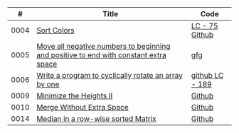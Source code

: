   
  | #  | Title | Code |
  ----  | --- | --- |
  0004  |  <a href="https://leetcode.com/problems/sort-colors/"> Sort Colors | <a href="https://leetcode.com/problems/sort-colors/discuss/1981035/c-solution"> LC - 75 <a href="https://github.com/Pritanjan/Leetcode/blob/main/0001%20-%200100/75.%20Sort%20Colors%20ARRAY%202%20POINTER%20SORTING.cpp"> Github
  0005  |  <a href="https://www.geeksforgeeks.org/move-negative-numbers-beginning-positive-end-constant-extra-space/"> Move all negative numbers to beginning and positive to end with constant extra space | <a href="https://www.geeksforgeeks.org/move-negative-numbers-beginning-positive-end-constant-extra-space/"> gfg
  0006  |  <a href="https://practice.geeksforgeeks.org/problems/cyclically-rotate-an-array-by-one2614/1">Write a program to cyclically rotate an array by one | <a href="https://github.com/Pritanjan/Leetcode/blob/main/DSA%20CH/0007%20Write%20a%20program%20to%20cyclically%20rotate%20an%20array%20by%20one.cpp"> github </a> <a href="https://leetcode.com/problems/rotate-array/">  LC - 189
  0009  | <a href="https://practice.geeksforgeeks.org/problems/minimize-the-heights3351/1">Minimize the Heights II | <a href="https://github.com/Pritanjan/Leetcode/blob/main/DSA%20CH/0009%20Minimize%20the%20Heights%20II.cpp"> Github
  0010  |  <a href="https://practice.geeksforgeeks.org/problems/merge-two-sorted-arrays-1587115620/1"> Merge Without Extra Space | <a href="https://github.com/Pritanjan/Leetcode/blob/main/DSA%20CH/0010%20Merge%20Without%20Extra%20Space.cpp"> Github 
  0014 | <a href="https://practice.geeksforgeeks.org/problems/median-in-a-row-wise-sorted-matrix1527/1"> Median in a row-wise sorted Matrix| <a href="https://github.com/Pritanjan/Leetcode/blob/main/DSA%20CH/0014%20Median%20in%20a%20row-wise%20sorted%20Matrix.cpp"> Github
  
  
